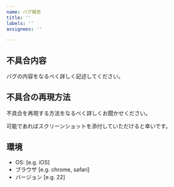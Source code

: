 ```yaml
---
name: バグ報告
title: ''
labels: ''
assignees: ''

---
```


## 不具合内容

バグの内容をなるべく詳しく記述してください。

## 不具合の再現方法

不具合を再現する方法をなるべく詳しくお聞かせください。

可能であればスクリーンショットを添付していただけると幸いです。

## 環境

 - OS: [e.g. iOS]
 - ブラウザ [e.g. chrome, safari]
 - バージョン [e.g. 22]
